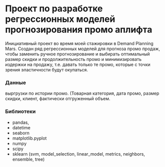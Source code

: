 # Проект по разработке регрессионных моделей прогнозирования промо аплифта

Инициативный проект во время моей стажировки в Demand Planning Mars. Создан ряд регрессионных моделей для прогноза промо продаж, чтобы заменить ручное прогнозирование и выбирать оптимальный размер скидки и продолжительность промо и минимизировать издержки на продажу, т.е. давать только те промо, которые с точки зрения эластичности будут окупаться.

### Данные
выргрузки по истории промо.
(Товарная категория, дата промо, размер скидки, клиент, фактически отгруженный объем.
 
### Библиотеки
- pandas,
- datetime
- seaborn
- matplotlib.pyplot
- numpy
- scipy
- sklearn (svm, model_selection, linear_model, metrics, neighbors, ensemble, tree)
